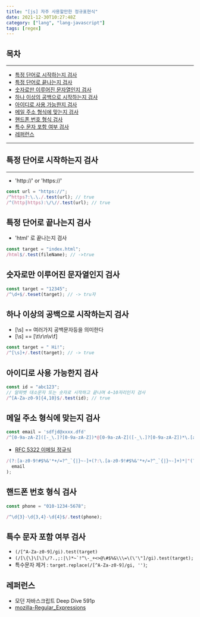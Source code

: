 ```yaml
---
title: "[js] 자주 사용할만한 정규표현식"
date: 2021-12-30T10:27:48Z
category: ["lang", "lang-javascript"]
tags: [regex]
---
```


## **목차** <!-- omit in toc -->

---

- [특정 단어로 시작하는지 검사](#%ED%8A%B9%EC%A0%95-%EB%8B%A8%EC%96%B4%EB%A1%9C-%EC%8B%9C%EC%9E%91%ED%95%98%EB%8A%94%EC%A7%80-%EA%B2%80%EC%82%AC)
- [특정 단어로 끝나는지 검사](#%ED%8A%B9%EC%A0%95-%EB%8B%A8%EC%96%B4%EB%A1%9C-%EB%81%9D%EB%82%98%EB%8A%94%EC%A7%80-%EA%B2%80%EC%82%AC)
- [숫자로만 이루어진 문자열인지 검사](#%EC%88%AB%EC%9E%90%EB%A1%9C%EB%A7%8C-%EC%9D%B4%EB%A3%A8%EC%96%B4%EC%A7%84-%EB%AC%B8%EC%9E%90%EC%97%B4%EC%9D%B8%EC%A7%80-%EA%B2%80%EC%82%AC)
- [하나 이상의 공백으로 시작하는지 검사](#%ED%95%98%EB%82%98-%EC%9D%B4%EC%83%81%EC%9D%98-%EA%B3%B5%EB%B0%B1%EC%9C%BC%EB%A1%9C-%EC%8B%9C%EC%9E%91%ED%95%98%EB%8A%94%EC%A7%80-%EA%B2%80%EC%82%AC)
- [아이디로 사용 가능한지 검사](#%EC%95%84%EC%9D%B4%EB%94%94%EB%A1%9C-%EC%82%AC%EC%9A%A9-%EA%B0%80%EB%8A%A5%ED%95%9C%EC%A7%80-%EA%B2%80%EC%82%AC)
- [메일 주소 형식에 맞는지 검사](#%EB%A9%94%EC%9D%BC-%EC%A3%BC%EC%86%8C-%ED%98%95%EC%8B%9D%EC%97%90-%EB%A7%9E%EB%8A%94%EC%A7%80-%EA%B2%80%EC%82%AC)
- [핸드폰 번호 형식 검사](#%ED%95%B8%EB%93%9C%ED%8F%B0-%EB%B2%88%ED%98%B8-%ED%98%95%EC%8B%9D-%EA%B2%80%EC%82%AC)
- [특수 문자 포함 여부 검사](#%ED%8A%B9%EC%88%98-%EB%AC%B8%EC%9E%90-%ED%8F%AC%ED%95%A8-%EC%97%AC%EB%B6%80-%EA%B2%80%EC%82%AC)
- [레퍼런스](#%EB%A0%88%ED%8D%BC%EB%9F%B0%EC%8A%A4)

---

## 특정 단어로 시작하는지 검사

---

- 'http://' or 'https://'

```js
const url = "https://";
/^https?:\.\./.test(url); // true
/^(http|https):\/\//.test(url); // true
```

## 특정 단어로 끝나는지 검사

- 'html' 로 끝나는지 검사

```js
const target = "index.html";
/html$/.test(fileName); // ->true
```

## 숫자로만 이루어진 문자열인지 검사

```js
const target = "12345";
/^\d+$/.teset(target); // -> tru자
```

## 하나 이상의 공백으로 시작하는지 검사

- [\s] == 여러가지 공백문자등을 의미한다
- [\s] == [\t\r\n\v\f]

```js
const target = " Hi!";
/^[\s]+/.test(target); // -> true
```

## 아이디로 사용 가능한지 검사

```js
const id = "abc123";
// 알파벳 대소문자 또는 숫자로 시작하고 끝나며 4~10자리인지 검사
/^[A-Za-z0-9]{4,10}$/.test(id); // true
```

## 메일 주소 형식에 맞는지 검사

```js
const email = 'sdfjd@xxxx.dfd'
/^[0-9a-zA-Z]([-_\.]?[0-9a-zA-Z])*@[0-9a-zA-Z]([-_\.]?[0-9a-zA-Z])*\.[a-zA-Z]{2,3}$/.test(email);
```

- [RFC 5322 이메일 정규식](https://emailregex.com/)

```js
/(?:[a-z0-9!#$%&'*+/=?^_`{|}~-]+(?:\.[a-z0-9!#$%&'*+/=?^_`{|}~-]+)*|"(?:[\x01-\x08\x0b\x0c\x0e-\x1f\x21\x23-\x5b\x5d-\x7f]|\\[\x01-\x09\x0b\x0c\x0e-\x7f])*")@(?:(?:[a-z0-9](?:[a-z0-9-]*[a-z0-9])?\.)+[a-z0-9](?:[a-z0-9-]*[a-z0-9])?|\[(?:(?:25[0-5]|2[0-4][0-9]|[01]?[0-9][0-9]?)\.){3}(?:25[0-5]|2[0-4][0-9]|[01]?[0-9][0-9]?|[a-z0-9-]*[a-z0-9]:(?:[\x01-\x08\x0b\x0c\x0e-\x1f\x21-\x5a\x53-\x7f]|\\[\x01-\x09\x0b\x0c\x0e-\x7f])+)\])/.test(
  email
);
```

## 핸드폰 번호 형식 검사

```js
const phone = "010-1234-5678";

/^\d{3}-\d{3,4}-\d{4}$/.test(phone);
```

## 특수 문자 포함 여부 검사

- `(/[^A-Za-z0-9]/gi).test(target)`
- `` (/[\{\}\[\]\/?.,;:|\)*~`!^\-_+<>@\#$%&\\\=\(\'\"]/gi).test(target); ``
- 특수문자 제거 : `target.replace(/[^A-Za-z0-9]/gi, '')`;

## 레퍼런스

- 모던 자바스크립트 Deep Dive 591p
- [mozilla-Regular_Expressions](https://developer.mozilla.org/ko/docs/Web/JavaScript/Guide/Regular_Expressions)
